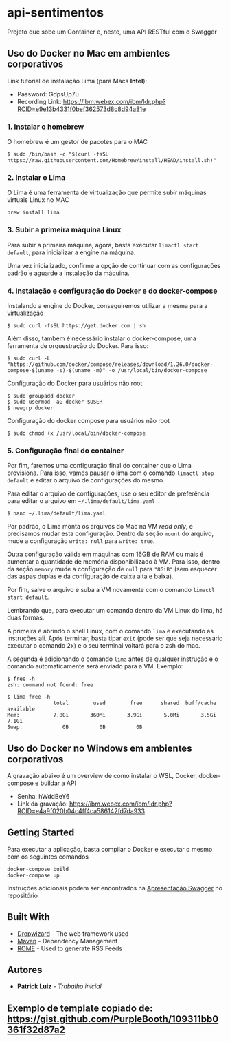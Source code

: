 # api-sentimentos

Projeto que sobe um Container e, neste, uma API RESTful com o Swagger

## Uso do Docker no Mac em ambientes corporativos

Link tutorial de instalação Lima (para Macs **Intel**): 

- Password: GdpsUp7u
- Recording Link: https://ibm.webex.com/ibm/ldr.php?RCID=e9e13b4331f0bef362573d8c8d94a81e

### 1. Instalar o homebrew

O homebrew é um gestor de pacotes para o MAC

```console
$ sudo /bin/bash -c "$(curl -fsSL https://raw.githubusercontent.com/Homebrew/install/HEAD/install.sh)"
```

### 2. Instalar o Lima

O Lima é uma ferramenta de virtualização que permite subir máquinas virtuais Linux no MAC

```console
brew install lima
```

### 3. Subir a primeira máquina Linux

Para subir a primeira máquina, agora, basta executar `limactl start default`, para inicializar a engine na máquina.

Uma vez inicializado, confirme a opção de continuar com as configurações padrão e aguarde a instalação da máquina.

### 4. Instalação e configuração do Docker e do docker-compose

Instalando a engine do Docker, conseguiremos utilizar a mesma para a virtualização

```console
$ sudo curl -fsSL https://get.docker.com | sh
```

Além disso, também é necessário instalar o docker-compose, uma ferramenta de orquestração do Docker. Para isso:

```console
$ sudo curl -L "https://github.com/docker/compose/releases/download/1.26.0/docker-compose-$(uname -s)-$(uname -m)" -o /usr/local/bin/docker-compose
```

Configuração do Docker para usuários não root

```console
$ sudo groupadd docker
$ sudo usermod -aG docker $USER
$ newgrp docker 
```

Configuração do docker compose para usuários não root

```console
$ sudo chmod +x /usr/local/bin/docker-compose
```

### 5. Configuração final do container

Por fim, faremos uma configuração final do container que o Lima provisiona. Para isso, vamos pausar o lima com o comando `limactl stop default` e editar o arquivo de configurações do mesmo.

Para editar o arquivo de configurações, use o seu editor de preferência para editar o arquivo em `~/.lima/default/lima.yaml
`.

```console
$ nano ~/.lima/default/lima.yaml
```

Por padrão, o Lima monta os arquivos do Mac na VM *read only*, e precisamos mudar esta configuração. Dentro da seção `mount` do arquivo, mude a configuração `write: null` para `write: true`.

Outra configuração válida em máquinas com 16GB de RAM ou mais é aumentar a quantidade de memória disponibilizado à VM. Para isso, dentro da seção `memory` mude a configuração de `null` para `"8GiB"` (sem esquecer das aspas duplas e da configuração de caixa alta e baixa).

Por fim, salve o arquivo e suba a VM novamente com o comando `limactl start default`.

Lembrando que, para executar um comando dentro da VM Linux do lima, há duas formas.

A primeira é abrindo o shell Linux, com o comando `lima` e executando as instruções ali. Após terminar, basta tipar `exit` (pode ser que seja necessário executar o comando 2x) e o seu terminal voltará para o zsh do mac.

A segunda é adicionando o comando `lima` antes de qualquer instrução e o comando automaticamente será enviado para a VM. Exemplo:

```console
$ free -h
zsh: command not found: free

$ lima free -h
               total        used        free      shared  buff/cache   available
Mem:           7.8Gi       360Mi       3.9Gi       5.0Mi       3.5Gi       7.1Gi
Swap:             0B          0B          0B
```

## Uso do Docker no Windows em ambientes corporativos

A gravação abaixo é um overview de como instalar o WSL, Docker, docker-compose e buildar a API

- Senha: hWddBeY6
- Link da gravação: https://ibm.webex.com/ibm/ldr.php?RCID=e4a9f020b04c4ff4ca586142fd7da933

## Getting Started

Para executar a aplicação, basta compilar o Docker e executar o mesmo com os seguintes comandos

```
docker-compose build
docker-compose up
```

Instruções adicionais podem ser encontrados na [Apresentação Swagger](https://github.ibm.com/patrick-ibm/swagger_api/blob/master/Apresenta%C3%A7%C3%A3o%20Swagger.pdf) no repositório

## Built With

* [Dropwizard](http://www.dropwizard.io/1.0.2/docs/) - The web framework used
* [Maven](https://maven.apache.org/) - Dependency Management
* [ROME](https://rometools.github.io/rome/) - Used to generate RSS Feeds

## Autores

* **Patrick Luiz** - *Trabalho inicial*

## Exemplo de template copiado de: https://gist.github.com/PurpleBooth/109311bb0361f32d87a2
